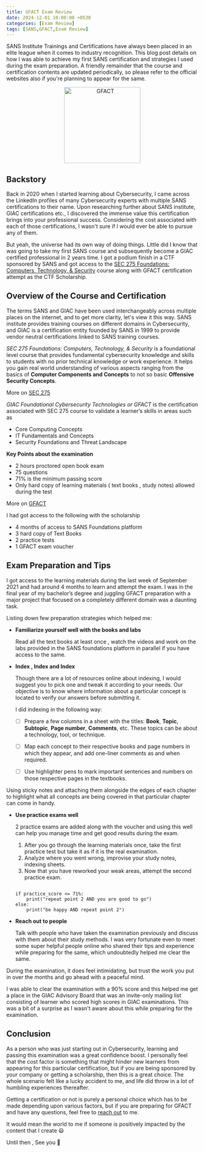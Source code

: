```yaml
---
title: GFACT Exam Review 
date: 2024-12-01 10:00:00 +0530 
categories: [Exam Review]
tags: [SANS,GFACT,Exam Review]
---
```

SANS Institute Trainings and Certifications have always been placed in an elite league when it comes to industry recognition. This blog post details on how I was able to achieve my first SANS certification and strategies I used during the exam preparation. A friendly remainder that the course and certification contents are updated periodically, so please refer to the official websites also if you're planning to appear for the same. 

<center>
<img src="https://images.contentstack.io/v3/assets/blt36c2e63521272fdc/blt8a47e5af660fe727/63c71c1708b84c3d9e4c98df/GFACT.png" alt="GFACT" width="200"/>
</center>

## Backstory

Back in 2020 when I started learning about Cybersecurity, I came across the LinkedIn profiles of many Cybersecurity experts with multiple SANS certifications to their name. Upon researching further about SANS institute, GIAC certifications etc., I discovered the immense value this certification brings into your professional success. Considering the cost associated with each of those certifications, I wasn't sure if I would ever be able to pursue any of them.

But yeah, the universe had its own way of doing things. Little did I know that was going to take my first SANS course and subsequently become a GIAC certified professional in 2 years time. I got a podium finish in a CTF sponsored by SANS and got access to the [SEC 275 Foundations: Computers, Technology, & Security](https://www.sans.org/cyber-security-courses/foundations/) course along with GFACT certification attempt as the CTF Scholarship.

## Overview of the Course and Certification

The terms SANS and GIAC have been used interchangeably across multiple places on the internet, and to get more clarity, let's view it this way. SANS institute provides training courses on different domains in Cybersecurity, and GIAC is a certification entity founded by SANS in 1999 to provide vendor neutral certifications linked to SANS training courses.

*SEC 275 Foundations: Computers, Technology, & Security* is a foundational level course that provides fundamental cybersecurity knowledge and skills to students with no prior technical knowledge or work experience. It helps you gain real world understanding of various aspects ranging from the basics of **Computer Components and Concepts**  to not so basic **Offensive Security Concepts**.

More on [SEC 275](https://www.sans.org/cyber-security-courses/foundations/)



*GIAC Foundational Cybersecurity Technologies or GFACT* is the certification associated with SEC 275 course to validate a learner’s skills in areas such as

- Core Computing Concepts 
- IT Fundamentals and Concepts
- Security Foundations and Threat Landscape


**Key Points about the examination** 

- 2 hours proctored open book exam
- 75 questions 
- 71% is the minimum passing score 
- Only hard copy of learning materials ( text books , study notes) allowed during the test

More on [GFACT](https://www.giac.org/certifications/foundational-cybersecurity-technologies-gfact/)


I had got access to the following with the scholarship 

- 4 months of access to SANS Foundations platform 
- 3 hard copy of Text Books 
- 2 practice tests 
- 1  GFACT exam voucher


## Exam Preparation and Tips

I got access to the learning materials during the last week of September 2021 and had around 4 months to learn and attempt the exam. I was in the final year of my bachelor’s degree and juggling GFACT preparation with a major project that focused on a completely different domain was a daunting task.


Listing down few preparation strategies which helped me:

- **Familiarize yourself well with the books and labs**
    
    Read all the text books at least once , watch the videos and  work on the labs provided in the SANS foundations platform in parallel if you have access to the same. 

- **Index , Index and Index**

    Though there are a lot of resources online about indexing, I would suggest you to pick one and tweak it according to your needs. Our objective is to know where information about a particular concept is located to verify our answers before submitting it.

    I did indexing in the following way:

    
    - [ ] Prepare a few columns in a sheet with the titles: **Book**, **Topic**, **Subtopic**, **Page number**, **Comments**, etc. These topics can be about a technology, tool, or technique.
    - [ ] Map each concept to their respective books and page numbers in which they appear, and add one-liner comments as and when required. 
    - [ ]  Use highlighter pens to mark important sentences and numbers on those respective pages in the textbooks.

    

Using sticky notes and attaching them alongside the edges of each chapter to highlight what all concepts are being covered in that particular chapter can come in handy. 

- **Use practice exams well**

    2 practice exams are added along with the voucher and using this well can help you manage time and get good results during the exam.

    1. After you go through the learning materials once, take the first practice test but take it as if it is the real examination. 
    2. Analyze where you went wrong, improvise your study notes, indexing sheets.
    3. Now that you have reworked your weak areas, attempt the second practice exam.



    ``` 

    if practice_score <= 71%:
        print("repeat point 2 AND you are good to go")
    else:
        print("be happy AND repeat point 2")

    ```

- **Reach out to people** 

    Talk with people who have taken the examination previously and discuss with them about their study methods. I was very fortunate even to meet some super helpful people online who shared their tips and experience while preparing for the same, which undoubtedly helped me clear the same.


During the examination, it does feel intimidating, but trust the work you put in over the months and go ahead with a peaceful mind.

I was able to clear the examination with a 90% score and this  helped me get a place in the GIAC Advisory Board that was an invite-only mailing list consisting of learner who scored high scores in GIAC examinations. This was a bit of a surprise as I wasn't aware about this while preparing for the examination.


## Conclusion 

As a person who was just starting out in Cybersecurity, learning and passing this examination was a great confidence boost. I personally feel that the cost factor is something that might hinder new learners from appearing for this particular certification, but if you are being sponsored by your company or getting a scholarship, then this is a great choice. The whole scenario felt like a lucky accident to me, and life did throw in a lot of humbling experiences thereafter. 

Getting a certification or not is purely a personal choice which has to be made depending upon various factors, but if you are preparing for GFACT and have any questions, feel free to [reach out](https://www.linkedin.com/in/abhishek-praveen/) to me.

It would mean the world to me if someone is positively impacted by the content that I create :smiley:

Until then , See you :wave:











